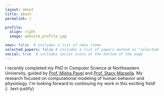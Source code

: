 ```yaml
---
layout: about
title: about
permalink: /

profile:
  align: right
  image: website_profile.jpg

news: false  # includes a list of news items
selected_papers: false # includes a list of papers marked as "selected={true}"
social: true  # includes social icons at the bottom of the page
---
```


I recently completed my PhD in Computer Science at Northeastern University, guided by [Prof. Misha Pavel](https://www.khoury.northeastern.edu/people/misha-pavel/) and [Prof. Stacy Marsella](https://www.khoury.northeastern.edu/people/stacy-c-marsella/). My research focused on computational modeling of human behavior and physiology.  I'm looking forward to continuing my work in this exciting field!
{: .text-justify}